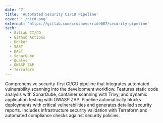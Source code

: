 ```yaml
---
date: '7'
title: 'Automated Security CI/CD Pipeline'
cover: './cicd.png'
external: 'https://gitlab.com/crushoverride007/security-pipeline'
tech:
  - GitLab CI/CD
  - Github Actions
  - Docker
  - SAST
  - DAST
  - SonarQube
  - Qualys
  - OWASP ZAP
  - Terraform
---
```


Comprehensive security-first CI/CD pipeline that integrates automated vulnerability scanning into the development workflow. Features static code analysis with SonarQube, container scanning with Trivy, and dynamic application testing with OWASP ZAP. Pipeline automatically blocks deployments with critical vulnerabilities and generates detailed security reports. Includes infrastructure security validation with Terraform and automated compliance checks against security policies.
